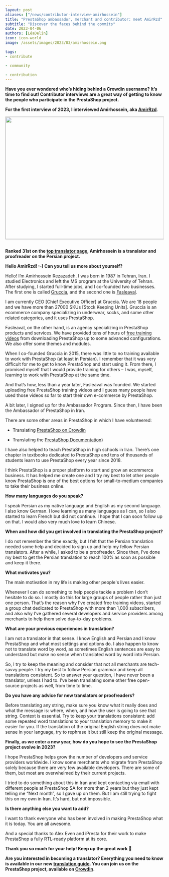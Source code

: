 ```yaml
---
layout: post
aliases: ["/news/contributor-interview-amirhossein"]
title: "PrestaShop ambassador, merchant and contributor: meet AmirRzd"
subtitle: "Discover the faces behind the commits"
date: 2023-04-06
authors: [LéaDelin]
icon: icon-world
image: /assets/images/2023/03/amirhossein.png

tags:
- contribute

- community

- contribution
---
```


**Have you ever wondered who’s hiding behind a Crowdin username? It’s time to find out! Contributor interviews are a great way of getting to know the people who participate in the PrestaShop project.**

**For the first interview of 2023, I interviewed Amirhossein, aka [AmirRzd](https://crowdin.com/profile/AmirRzd)**.

<img style="border: 1px solid #CCC; float: center; margin: 0 1em 1em 0;" width="517" height="388" src="/assets/images/2022/04/amirhossein.jpg">

**Ranked 31st on the [top translator page](https://translators.prestashop.com/), Amirhossein is a translator and proofreader on the Persian project.**

<div style="clear:both"></div>

**Hello AmirRzd! :-) Can you tell us more about yourself?**

Hello! I’m Amirhossein Rezazadeh. I was born in 1987 in Tehran, Iran. I studied Electronics and left the MS program at the University of Tehran. After studying, I started full-time jobs, and I co-founded two businesses. The first one is called [Gruccia](https://gruccia.ir/), and the second one is [Fasleaval](https://fasleaval.com/).

I am currently CEO [Chief Executive Officer] at Gruccia. We are 18 people and we have more than 27000 SKUs [Stock Keeping Units]. Gruccia is an ecommerce company specializing in underwear, socks, and some other related categories, and it uses PrestaShop.

Fasleaval, on the other hand, is an agency specializing in PrestaShop products and services. We have provided tens of hours of [free training videos](https://fasleaval.com/blog/آموزش-پرستاشاپ-رایگان-ویدیوی) from downloading PrestaShop up to some advanced configurations. We also offer some themes and modules.

When I co-founded Gruccia in 2015, there was little to no training available to work with PrestaShop (at least in Persian). I remember that it was very difficult for me to get to know PrestaShop and start using it. From there, I promised myself that I would provide training for others – I was, myself, learning to work with PrestaShop at the same time.

And that’s how, less than a year later, Fasleaval was founded. We started uploading free PrestaShop training videos and I guess many people have used those videos so far to start their own e-commerce by PrestaShop.

A bit later, I signed up for the Ambassador Program. Since then, I have been the Ambassador of PrestaShop in Iran.

There are some other areas in PrestaShop in which I have volunteered:

-   Translating [PrestaShop on Crowdin](https://translators.prestashop.com/)
    
-   Translating the [PrestaShop Documentation](https://docs.prestashop-project.org/1.7-documentation/v/farsi/))
    

I have also helped to teach PrestaShop in high schools in Iran. There’s one chapter in textbooks dedicated to PrestaShop and tens of thousands of students learn to use PrestaShop every year since 2018.

I think PrestaShop is a proper platform to start and grow an ecommerce business. It has helped me create one and I try my best to let other people know PrestaShop is one of the best options for small-to-medium companies to take their business online.

**How many languages do you speak?**

I speak Persian as my native language and English as my second language. I also know German. I love learning as many languages as I can, so I also started to learn French but did not continue. I hope that I can soon follow up on that. I would also very much love to learn Chinese.

**When and how did you get involved in translating the PrestaShop project?**

I do not remember the time exactly, but I felt that the Persian translation needed some help and decided to sign up and help my fellow Persian translators. After a while, I asked to be a proofreader. Since then, I’ve done my best to get the Persian translation to reach 100% as soon as possible and keep it there.

**What motivates you?**

The main motivation in my life is making other people's lives easier.

Whenever I can do something to help people tackle a problem I don’t hesitate to do so. I mostly do this for large groups of people rather than just one person. That’s the reason why I’ve created free training videos, started a group chat dedicated to PrestaShop with more than 1,000 subscribers, and also why I’ve gathered several developers and service providers among merchants to help them solve day-to-day problems.  

**What are your previous experiences in translation?**

I am not a translator in that sense. I know English and Persian and I know PrestaShop and what most settings and options do. I also happen to know not to translate word by word, as sometimes English sentences are easy to understand but make no sense when translated word by word into Persian.

So, I try to keep the meaning and consider that not all merchants are tech-savvy people. I try my best to follow Persian grammar and keep all translations consistent. So to answer your question, I have never been a translator, unless I had to. I’ve been translating some other free open-source projects as well, from time to time.

**Do you have any advice for new translators or proofreaders?**

Before translating any string, make sure you know what it really does and what the message is: where, when, and how the user is going to see that string. Context is essential. Try to keep your translations consistent: add some repeated word translations to your translation memory to make it easier for you. If the translation of the original English string does not make sense in your language, try to rephrase it but still keep the original message.

**Finally, as we enter a new year, how do you hope to see the PrestaShop project evolve in 2023?**

I hope PrestaShop helps grow the number of developers and service providers worldwide. I know some merchants who migrate from PrestaShop solely because there are very few available developers. There are some of them, but most are overwhelmed by their current projects.

I tried to do something about this in Iran and kept contacting via email with different people at PrestaShop SA for more than 2 years but they just kept telling me “Next month”, so I gave up on them. But I am still trying to fight this on my own in Iran. It’s hard, but not impossible.
 
**Is there anything else you want to add?**

I want to thank everyone who has been involved in making PrestaShop what it is today. You are all awesome.

And a special thanks to Alex Even and iPresta for their work to make PrestaShop a fully RTL-ready platform at its core.

**Thank you so much for your help! Keep up the great work** 🙌

**Are you interested in becoming a translator? Everything you need to know is available in our new [translation guide](https://docs.prestashop-project.org/translating-prestashop/translating-prestashop-software-basics/translating-on-crowdin). You can join us on the PrestaShop project, available on [Crowdin](https://crowdin.com/project/prestashop-official).**


